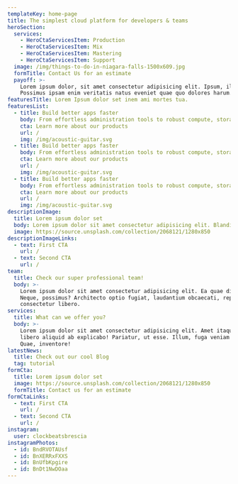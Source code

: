 ```yaml
---
templateKey: home-page
title: The simplest cloud platform for developers & teams
heroSection:
  services:
    - HeroCtaServicesItem: Production
    - HeroCtaServicesItem: Mix
    - HeroCtaServicesItem: Mastering
    - HeroCtaServicesItem: Support
  image: /img/things-to-do-in-niagara-falls-1500x609.jpg
  formTitle: Contact Us for an estimate
  payoff: >-
    Lorem ipsum dolor, sit amet consectetur adipisicing elit. Ipsum, illo!
    Possimus ipsam enim veritatis natus eveniet quae quo dolores harum.
featuresTitle: Lorem Ipsum dolor set inem ami mortes tua.
featuresList:
  - title: Build better apps faster
    body: From effortless administration tools to robust compute, storage, and networking services, we provide an all-in-one cloud to help teams spend more time building better software for your customers.
    cta: Learn more about our products
    url: /
    img: /img/acoustic-guitar.svg
  - title: Build better apps faster
    body: From effortless administration tools to robust compute, storage, and networking services, we provide an all-in-one cloud to help teams spend more time building better software for your customers.
    cta: Learn more about our products
    url: /
    img: /img/acoustic-guitar.svg
  - title: Build better apps faster
    body: From effortless administration tools to robust compute, storage, and networking services, we provide an all-in-one cloud to help teams spend more time building better software for your customers.
    cta: Learn more about our products
    url: /
    img: /img/acoustic-guitar.svg
descriptionImage:
  title: Lorem ipsum dolor set
  body: Lorem ipsum dolor sit amet consectetur adipisicing elit. Blanditiis magnam accusamus quo praesentium natus pariatur eum, molestiae cumque aliquam necessitatibus eligendi eos labore harum odio perferendis est modi perspiciatis ex.
  image: https://source.unsplash.com/collection/2068121/1280x850
descriptionImageLinks:
  - text: First CTA
    url: /
  - text: Second CTA
    url: /
team:
  title: Check our super professional team!
  body: >-
    Lorem ipsum dolor sit amet consectetur adipisicing elit. Ea quae distinctio atque accusamus recusandae! 
    Neque, possimus? Architecto optio fugiat, laudantium obcaecati, repellendus porro quo, deleniti velit quasi ea 
    consectetur libero.
services:
  title: What can we offer you?
  body: >-
    Lorem ipsum dolor sit amet consectetur adipisicing elit. Amet itaque odit labore omnis assumenda
    libero aliquid ab explicabo! Pariatur, ut esse. Illum, fuga veniam omnis nostrum consequatur nam?
    Quae, inventore!
latestNews:
  title: Check out our cool Blog
  tag: tutorial
formCta:
  title: Lorem ipsum dolor set
  image: https://source.unsplash.com/collection/2068121/1280x850
  formTitle: Contact us for an estimate
formCtaLinks:
  - text: First CTA
    url: /
  - text: Second CTA
    url: /
instagram:
  user: clockbeatsbrescia
instagramPhotos:
  - id: BndRVOTAUsf
  - id: BnXERRxFXXS
  - id: BnUfbKpgire
  - id: BnDt1NwDOaa
---
```



